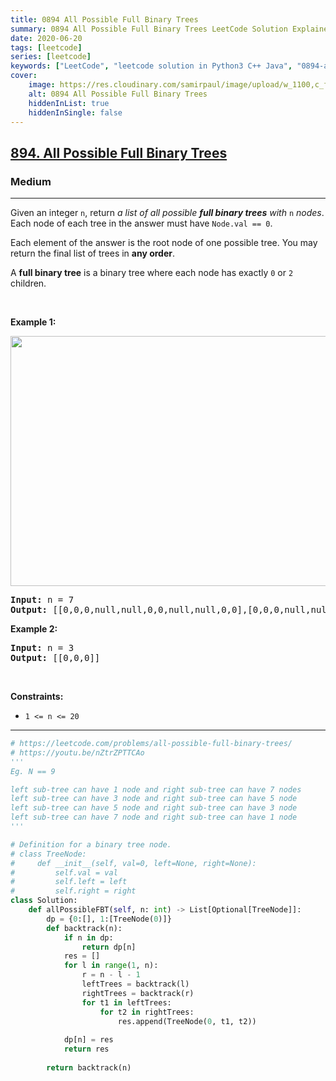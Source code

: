```yaml
---
title: 0894 All Possible Full Binary Trees
summary: 0894 All Possible Full Binary Trees LeetCode Solution Explained
date: 2020-06-20
tags: [leetcode]
series: [leetcode]
keywords: ["LeetCode", "leetcode solution in Python3 C++ Java", "0894-all-possible-full-binary-trees LeetCode Solution Explained"]
cover:
    image: https://res.cloudinary.com/samirpaul/image/upload/w_1100,c_fit,co_rgb:FFFFFF,l_text:Arial_75_bold:0894 All Possible Full Binary Trees - Solution Explained/problem-solving.webp
    alt: 0894 All Possible Full Binary Trees
    hiddenInList: true
    hiddenInSingle: false
---
```



<h2><a href="https://leetcode.com/problems/all-possible-full-binary-trees/">894. All Possible Full Binary Trees</a></h2><h3>Medium</h3><hr><div><p>Given an integer <code>n</code>, return <em>a list of all possible <strong>full binary trees</strong> with</em> <code>n</code> <em>nodes</em>. Each node of each tree in the answer must have <code>Node.val == 0</code>.</p>

<p>Each element of the answer is the root node of one possible tree. You may return the final list of trees in <strong>any order</strong>.</p>

<p>A <strong>full binary tree</strong> is a binary tree where each node has exactly <code>0</code> or <code>2</code> children.</p>

<p>&nbsp;</p>
<p><strong class="example">Example 1:</strong></p>
<img alt="" src="https://s3-lc-upload.s3.amazonaws.com/uploads/2018/08/22/fivetrees.png" style="width: 700px; height: 400px;">
<pre><strong>Input:</strong> n = 7
<strong>Output:</strong> [[0,0,0,null,null,0,0,null,null,0,0],[0,0,0,null,null,0,0,0,0],[0,0,0,0,0,0,0],[0,0,0,0,0,null,null,null,null,0,0],[0,0,0,0,0,null,null,0,0]]
</pre>

<p><strong class="example">Example 2:</strong></p>

<pre><strong>Input:</strong> n = 3
<strong>Output:</strong> [[0,0,0]]
</pre>

<p>&nbsp;</p>
<p><strong>Constraints:</strong></p>

<ul>
	<li><code>1 &lt;= n &lt;= 20</code></li>
</ul>
</div>

---




```python
# https://leetcode.com/problems/all-possible-full-binary-trees/
# https://youtu.be/nZtrZPTTCAo
'''
Eg. N == 9

left sub-tree can have 1 node and right sub-tree can have 7 nodes
left sub-tree can have 3 node and right sub-tree can have 5 node
left sub-tree can have 5 node and right sub-tree can have 3 node
left sub-tree can have 7 node and right sub-tree can have 1 node
'''

# Definition for a binary tree node.
# class TreeNode:
#     def __init__(self, val=0, left=None, right=None):
#         self.val = val
#         self.left = left
#         self.right = right
class Solution:
    def allPossibleFBT(self, n: int) -> List[Optional[TreeNode]]:
        dp = {0:[], 1:[TreeNode(0)]}
        def backtrack(n):
            if n in dp:
                return dp[n]
            res = []
            for l in range(1, n):
                r = n - l - 1
                leftTrees = backtrack(l)
                rightTrees = backtrack(r)
                for t1 in leftTrees:
                    for t2 in rightTrees:
                        res.append(TreeNode(0, t1, t2))
            
            dp[n] = res
            return res
        
        return backtrack(n)
```
